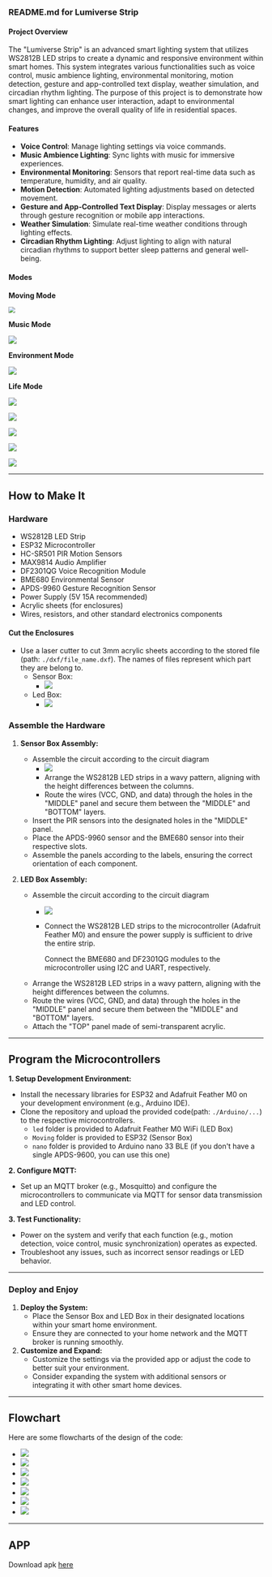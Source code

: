 ### README.md for Lumiverse Strip

#### Project Overview

The "Lumiverse Strip" is an advanced smart lighting system that utilizes WS2812B LED strips to create a dynamic and responsive environment within smart homes. This system integrates various functionalities such as voice control, music ambience lighting, environmental monitoring, motion detection, gesture and app-controlled text display, weather simulation, and circadian rhythm lighting. The purpose of this project is to demonstrate how smart lighting can enhance user interaction, adapt to environmental changes, and improve the overall quality of life in residential spaces.

#### Features

- **Voice Control**: Manage lighting settings via voice commands.
- **Music Ambience Lighting**: Sync lights with music for immersive experiences.
- **Environmental Monitoring**: Sensors that report real-time data such as temperature, humidity, and air quality.
- **Motion Detection**: Automated lighting adjustments based on detected movement.
- **Gesture and App-Controlled Text Display**: Display messages or alerts through gesture recognition or mobile app interactions.
- **Weather Simulation**: Simulate real-time weather conditions through lighting effects.
- **Circadian Rhythm Lighting**: Adjust lighting to align with natural circadian rhythms to support better sleep patterns and general well-being.



#### Modes

**Moving Mode**

<img src="docs/asset/Moving_mode.jpg" style="zoom:80%;" />



**Music Mode**

![](\docs\asset\MUSIC_MODE.jpg)



**Environment Mode**

![](.\docs\asset\ENVRIONMENT_MODE.jpg)



**Life Mode**

![](.\docs\asset\WEATHER_MODE.jpg)

![](.\docs\asset\Thuderstorm.jpg)

![](.\docs\asset\SUNRISE_!.jpg)

![](.\docs\asset\sunrise2.jpg)

![](.\docs\asset\sunrise3.jpg)

****

## How to Make It

### Hardware

* WS2812B LED Strip
* ESP32 Microcontroller
* HC-SR501 PIR Motion Sensors
* MAX9814 Audio Amplifier
* DF2301QG Voice Recognition Module
* BME680 Environmental Sensor
* APDS-9960 Gesture Recognition Sensor
* Power Supply (5V 15A recommended)
* Acrylic sheets (for enclosures)
* Wires, resistors, and other standard electronics components

####  Cut the Enclosures 

* Use a laser cutter to cut 3mm acrylic sheets according to the stored file (path: `./dxf/file_name.dxf`). The names of files represent which part they are belong to.
  * Sensor Box:
    * ![](\docs\asset\layoutSen.jpg)
  * Led Box:
    * ![](\docs\asset\layoutLED.jpg)

### Assemble the Hardware

1. **Sensor Box Assembly:**

   * Assemble the circuit according to the circuit diagram
     * ![](\docs\asset\sen_cir.png)
     * Arrange the WS2812B LED strips in a wavy pattern, aligning with the height differences between the columns.
     * Route the wires (VCC, GND, and data) through the holes in the "MIDDLE" panel and secure them between the "MIDDLE" and "BOTTOM" layers.

   - Insert the PIR sensors into the designated holes in the "MIDDLE" panel.
   - Place the APDS-9960 sensor and the BME680 sensor into their respective slots.
   - Assemble the panels according to the labels, ensuring the correct orientation of each component.

2. **LED Box Assembly:**

   * Assemble the circuit according to the circuit diagram

     * ![](\docs\asset\led_cir.png)

     * Connect the WS2812B LED strips to the microcontroller (Adafruit Feather M0) and ensure the power supply is sufficient to drive the entire strip.

       Connect the BME680 and DF2301QG modules to the microcontroller using I2C and UART, respectively.

   - Arrange the WS2812B LED strips in a wavy pattern, aligning with the height differences between the columns.
   - Route the wires (VCC, GND, and data) through the holes in the "MIDDLE" panel and secure them between the "MIDDLE" and "BOTTOM" layers.
   - Attach the "TOP" panel made of semi-transparent acrylic.

****

 ## Program the Microcontrollers 

**1. Setup Development Environment:**

- Install the necessary libraries for ESP32 and Adafruit Feather M0 on your development environment (e.g., Arduino IDE).
- Clone the repository and upload the provided code(path: `./Arduino/...`) to the respective microcontrollers.
  - `led` folder is provided to Adafruit Feather M0 WiFi (LED Box)
  - `Moving` folder is provided to ESP32 (Sensor Box)
  - `nano` folder is provided to Arduino nano 33 BLE (if you don't have a single APDS-9600, you can use this one)

**2. Configure MQTT:**

- Set up an MQTT broker (e.g., Mosquitto) and configure the microcontrollers to communicate via MQTT for sensor data transmission and LED control.

**3. Test Functionality:**

- Power on the system and verify that each function (e.g., motion detection, voice control, music synchronization) operates as expected.
- Troubleshoot any issues, such as incorrect sensor readings or LED behavior.

****

### Deploy and Enjoy

1. **Deploy the System:**
   - Place the Sensor Box and LED Box in their designated locations within your smart home environment.
   - Ensure they are connected to your home network and the MQTT broker is running smoothly.
2. **Customize and Expand:**
   - Customize the settings via the provided app or adjust the code to better suit your environment.
   - Consider expanding the system with additional sensors or integrating it with other smart home devices.

****

## Flowchart

Here are some flowcharts of the design of the code:

* ![](.\docs\asset\fc_sb.png)
* ![](.\docs\asset\fc__sb_loop.png)
* ![](.\docs\asset\fc_lb.png)
* ![](.\docs\asset\fc_lb_mom.png)
* ![](.\docs\asset\fc_lb_mum.png)
* ![](.\docs\asset\fc_lb_em.png)
* ![](.\docs\asset\fc_lb_lm.png)

****

## APP

Download apk [here](https://github.com/Hazzd12/dissertation_2024/releases/tag/v1.2.43)

